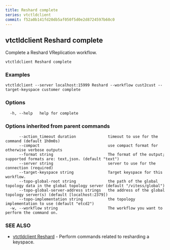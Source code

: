 ```yaml
---
title: Reshard complete
series: vtctldclient
commit: f52a0b141fd20db5af050f5d0e2d8724597b60c0
---
```

## vtctldclient Reshard complete

Complete a Reshard VReplication workflow.

```
vtctldclient Reshard complete
```

### Examples

```
vtctldclient --server localhost:15999 Reshard --workflow cust2cust --target-keyspace customer complete
```

### Options

```
  -h, --help   help for complete
```

### Options inherited from parent commands

```
      --action_timeout duration              timeout to use for the command (default 1h0m0s)
      --compact                              use compact format for otherwise verbose outputs
      --format string                        The format of the output; supported formats are: text,json. (default "text")
      --server string                        server to use for the connection (required)
      --target-keyspace string               Target keyspace for this workflow.
      --topo-global-root string              the path of the global topology data in the global topology server (default "/vitess/global")
      --topo-global-server-address strings   the address of the global topology server(s) (default [localhost:2379])
      --topo-implementation string           the topology implementation to use (default "etcd2")
  -w, --workflow string                      The workflow you want to perform the command on.
```

### SEE ALSO

* [vtctldclient Reshard](../)	 - Perform commands related to resharding a keyspace.

